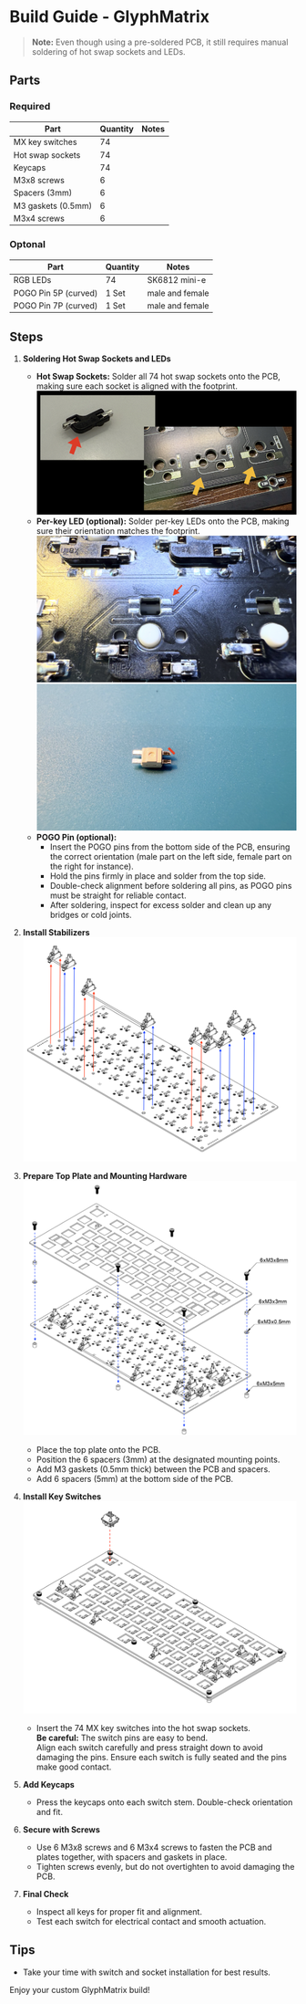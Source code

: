 # Build Guide - GlyphMatrix

> **Note:** Even though using a pre-soldered PCB, it still requires manual soldering of hot swap sockets and LEDs.

## Parts
### Required
| Part                | Quantity | Notes                |
|---------------------|----------|----------------------|
| MX key switches     | 74       |                      |
| Hot swap sockets    | 74       |                      |
| Keycaps             | 74       |                      |
| M3x8 screws         | 6        |                      |
| Spacers (3mm)       | 6        |                      |
| M3 gaskets (0.5mm)  | 6        |                      |
| M3x4 screws         | 6        |                      |

### Optonal
| Part                | Quantity | Notes                |
|---------------------|----------|----------------------|
| RGB LEDs            | 74       | SK6812 mini-e        |
| POGO Pin 5P (curved)| 1 Set    | male and female      |
| POGO Pin 7P (curved)| 1 Set    | male and female      |

## Steps

1. **Soldering Hot Swap Sockets and LEDs**
   - **Hot Swap Sockets:** Solder all 74 hot swap sockets onto the PCB, making sure each socket is aligned with the footprint.
     ![](../img/hotswap-socket-orientation.png)
   - **Per-key LED (optional):** Solder per-key LEDs onto the PCB, making sure their orientation matches the footprint.
     ![](../img/led-footprint.png)
     ![](../img/led.png)
   - **POGO Pin (optional):**
     - Insert the POGO pins from the bottom side of the PCB, ensuring the correct orientation (male part on the left side, female part on the right for instance).
     - Hold the pins firmly in place and solder from the top side.
     - Double-check alignment before soldering all pins, as POGO pins must be straight for reliable contact.
     - After soldering, inspect for excess solder and clean up any bridges or cold joints.

1. **Install Stabilizers**
     ![](../img/stabilizers.png)

1. **Prepare Top Plate and Mounting Hardware**
   ![](../img/assemble-top-plate.png)

   - Place the top plate onto the PCB.
   - Position the 6 spacers (3mm) at the designated mounting points.
   - Add M3 gaskets (0.5mm thick) between the PCB and spacers.
   - Add 6 spacers (5mm) at the bottom side of the PCB.


1. **Install Key Switches**
   ![](../img/keyswitch.png)
   - Insert the 74 MX key switches into the hot swap sockets.<br>**Be careful:** The switch pins are easy to bend.<br>Align each switch carefully and press straight down to avoid damaging the pins. Ensure each switch is fully seated and the pins make good contact.

1. **Add Keycaps**
   - Press the keycaps onto each switch stem. Double-check orientation and fit.

1. **Secure with Screws**
   - Use 6 M3x8 screws and 6 M3x4 screws to fasten the PCB and plates together, with spacers and gaskets in place.
   - Tighten screws evenly, but do not overtighten to avoid damaging the PCB.

1. **Final Check**
   - Inspect all keys for proper fit and alignment.
   - Test each switch for electrical contact and smooth actuation.

## Tips
- Take your time with switch and socket installation for best results.

Enjoy your custom GlyphMatrix build!

